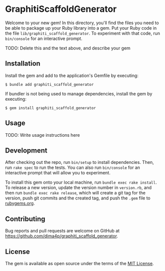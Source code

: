 # GraphitiScaffoldGenerator

Welcome to your new gem! In this directory, you'll find the files you need to be able to package up your Ruby library into a gem. Put your Ruby code in the file `lib/graphiti_scaffold_generator`. To experiment with that code, run `bin/console` for an interactive prompt.

TODO: Delete this and the text above, and describe your gem

## Installation

Install the gem and add to the application's Gemfile by executing:

    $ bundle add graphiti_scaffold_generator

If bundler is not being used to manage dependencies, install the gem by executing:

    $ gem install graphiti_scaffold_generator

## Usage

TODO: Write usage instructions here

## Development

After checking out the repo, run `bin/setup` to install dependencies. Then, run `rake spec` to run the tests. You can also run `bin/console` for an interactive prompt that will allow you to experiment.

To install this gem onto your local machine, run `bundle exec rake install`. To release a new version, update the version number in `version.rb`, and then run `bundle exec rake release`, which will create a git tag for the version, push git commits and the created tag, and push the `.gem` file to [rubygems.org](https://rubygems.org).

## Contributing

Bug reports and pull requests are welcome on GitHub at https://github.com/dima4p/graphiti_scaffold_generator.

## License

The gem is available as open source under the terms of the [MIT License](https://opensource.org/licenses/MIT).
